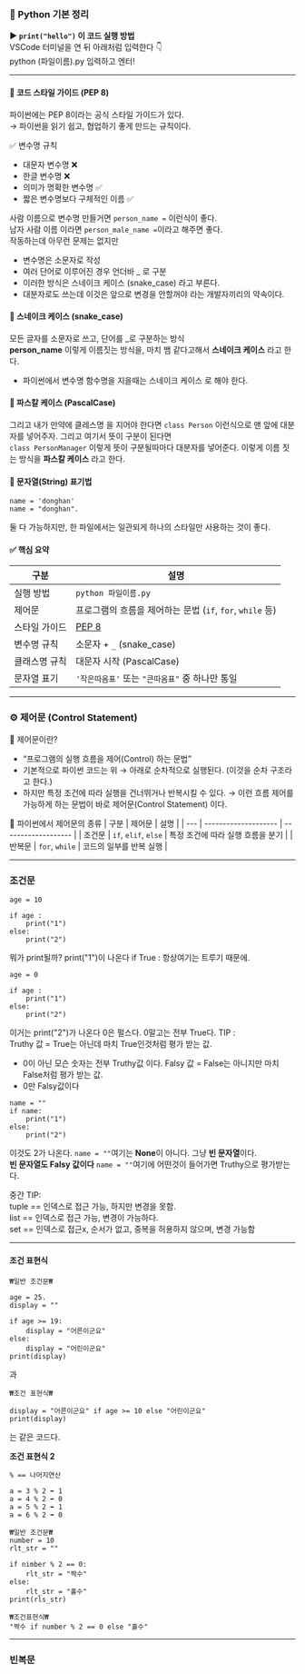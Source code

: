 ### 🐍 Python 기본 정리
**▶️ `print("hello")` 이 코드 실행 방법**  
VSCode 터미널을 연 뒤 아래처럼 입력한다 👇  
python (파일이름).py 입력하고 엔터!

---
#### 🧾 코드 스타일 가이드 (PEP 8)
파이썬에는 PEP 8이라는 공식 스타일 가이드가 있다.  
→ 파이썬을 읽기 쉽고, 협업하기 좋게 만드는 규칙이다.  

✅ 변수명 규칙
- 대문자 변수명 ❌
- 한글 변수명 ❌
- 의미가 명확한 변수명 ✅
- 짧은 변수명보다 구체적인 이름 ✅

사람 이름으로 변수명 만들거면 `person_name =` 이런식이 좋다.  
남자 사람 이름 이라면 `person_male_name =`이라고 해주면 좋다.  
작동하는데 아무런 문제는 없지만
- 변수명은 소문자로 작성
- 여러 단어로 이루어진 경우 언더바 _ 로 구분
- 이러한 방식은 스네이크 케이스 (snake_case) 라고 부른다.
- 대분자로도 쓰는데 이것은 앞으로 변경을 안할꺼야 라는 개발자끼리의 약속이다. 

#### 🐍 스네이크 케이스 (snake_case)
모든 글자를 소문자로 쓰고, 단어를 _로 구분하는 방식  
**person_name** 이렇게 이름짓는 방식을, 마치 뱀 같다고해서 **스네이크 케이스** 라고 한다.  
- 파이썬에서 변수명 함수명을 지을때는 스네이크 케이스 로 해야 한다.  

#### 🧱 파스칼 케이스 (PascalCase)
그리고 내가 만약에 클레스명 을 지어야 한다면 
`class Person` 이런식으로 맨 앞에 대분자를 넣어주자. 그리고 여기서 뜻이 구분이 된다면  
`class PersonManager` 이렇게 뜻이 구분될따마다 대분자를 넣어준다. 이렇게 이름 짓는 방식을 **파스칼 케이스** 라고 한다.  

#### 🧩 문자열(String) 표기법
```
name = 'donghan'  
name = "donghan". 
```
둘 다 가능하지만, 한 파일에서는 일관되게 하나의 스타일만 사용하는 것이 좋다.

#### ✅ 핵심 요약
| 구분      | 설명                                         |
| ------- | ------------------------------------------ |
| 실행 방법   | `python 파일이름.py`                           |
| 제어문     | 프로그램의 흐름을 제어하는 문법 (`if`, `for`, `while` 등) |
| 스타일 가이드 | [PEP 8](https://peps.python.org/pep-0008/) |
| 변수명 규칙  | 소문자 + `_` (snake_case)                     |
| 클래스명 규칙 | 대문자 시작 (PascalCase)                        |
| 문자열 표기  | `'작은따옴표'` 또는 `"큰따옴표"` 중 하나만 통일             |

---
### ⚙️ 제어문 (Control Statement)
📍 제어문이란?
- “프로그램의 실행 흐름을 제어(Control) 하는 문법”
- 기본적으로 파이썬 코드는 위 → 아래로 순차적으로 실행된다.
(이것을 순차 구조라고 한다.)
- 하지만 특정 조건에 따라 실행을 건너뛰거나 반복시킬 수 있다.
→ 이런 흐름 제어를 가능하게 하는 문법이 바로 제어문(Control Statement) 이다.

🔹 파이썬에서 제어문의 종류
| 구분  | 제어문                  | 설명                  |
| --- | -------------------- | ------------------- |
| 조건문 | `if`, `elif`, `else` | 특정 조건에 따라 실행 흐름을 분기 |
| 반복문 | `for`, `while`       | 코드의 일부를 반복 실행       |


---
### 조건문 
```
age = 10

if age :
    print("1")
else:
    print("2")
``` 
뭐가 print될까? print("1")이 나온다 if True : 항상여기는 트루기 때문에.  
```
age = 0

if age :
    print("1")
else:
    print("2")
``` 
이거는 print("2")가 나온다 0은 펄스다. 0말고는 전부 True다.
TIP :  
Truthy 값 = True는 아닌데 마치 True인것처럼 평가 받는 값.  
- 0이 아닌 모슨 숫자는 전부 Truthy값 이다.
Falsy 값 = False는 아니지만 마치 False처럼 평가 받는 값.  
- 0만 Falsy값이다  

```
name = ""
if name:
    print("1")
else:
    print("2")
```
이것도 2가 나온다.  `name = ""`여기는 **None**이 아니다. 그냥 **빈 문자열**이다.  
**빈 문자열도 Falsy 값이다** `name = ""`여기에 어떤것이 들어가면 Truthy으로 평가받는다.

중간 TIP:  
tuple == 인덱스로 접근 가능, 하지만 변경을 못함.    
list == 인덱스로 접근 가능, 변경이 가능하다.  
set == 인덱스로 접근x, 순서가 없고, 중복을 허용하지 않으며, 변경 가능함  

---
#### 조건 표현식
```
₩일반 조건문₩

age = 25. 
display = ""  

if age >= 19:
    display = "어른이군요"
else:
    display = "어린이군요"
print(display)
```
과
```
₩조건 표현식₩

display = "어른이군요" if age >= 10 else "어린이군요"
print(display)
```
는 같은 코드다.

**조건 표현식 2**
```
% == 나머지연산

a = 3 % 2 ➡️ 1
a = 4 % 2 ➡️ 0
a = 5 % 2 ➡️ 1
a = 6 % 2 ➡️ 0

₩일반 조건문₩
number = 10
rlt_str = ""

if nimber % 2 == 0:
    rlt_str = "짝수"
else:
    rlt_str = "홀수"
print(rls_str)

₩조건표현식₩
"짝수 if number % 2 == 0 else "홀수"
```

---
### 빈복문


